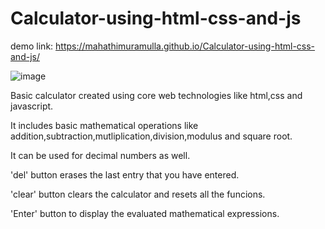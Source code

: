 # Calculator-using-html-css-and-js
demo link: https://mahathimuramulla.github.io/Calculator-using-html-css-and-js/

![image](https://user-images.githubusercontent.com/127588568/229295213-879f6251-5469-494c-b716-18fdd55a5fda.png)
 
Basic calculator created using core web technologies like html,css and javascript.

It includes basic mathematical operations like addition,subtraction,mutliplication,division,modulus and square root.

It can be used for decimal numbers as well.

'del' button erases the last entry that you have entered.

'clear' button clears the calculator and resets all the funcions.

'Enter' button to display the evaluated mathematical expressions.

